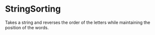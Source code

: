 # StringSorting
Takes a string and reverses the order of the letters while maintaining the position of the words.
